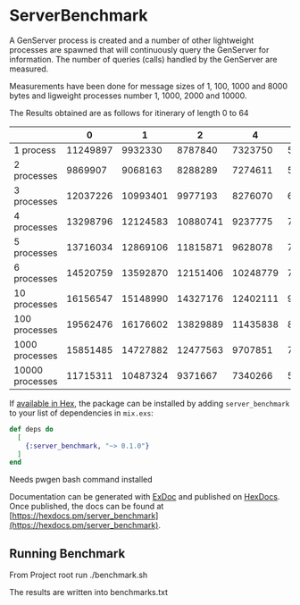 # ServerBenchmark

A GenServer process is created and a number of other lightweight processes are spawned that will continuously query the GenServer for information.
The number of queries (calls) handled by the GenServer are measured.

Measurements have been done for message sizes of 1, 100, 1000 and 8000 bytes and ligweight processes number 1, 1000, 2000 and 10000.


The Results obtained are as follows for itinerary of length 0 to 64

| | 0 | 1 | 2 | 4 | 8 | 16 | 32 | 64 |
| --- | --- | --- | --- | --- | --- | --- | --- | --- |
| 1 process | 11249897 | 9932330 | 8787840 | 7323750 | 5486817 | 3810714 | 2339269 | 1300506 |
| 2 processes | 9869907 | 9068163 | 8288289 | 7274611 | 5620597 | 4041439 | 2877668 | 1715370 |
| 3 processes | 12037226 | 10993401 | 9977193 | 8276070 | 6467317 | 4849807 | 3442193 | 1920776 |
| 4 processes | 13298796 | 12124583 | 10880741 | 9237775 | 7197589 | 5409037 | 3615453 | 2158088 |
| 5 processes | 13716034 | 12869106 | 11815871 | 9628078 | 7669563 | 5757612 | 3787756 | 2219225 |
| 6 processes | 14520759 | 13592870 | 12151406 | 10248779 | 7805546 | 5844899 | 3813131 | 2250892 |
| 10 processes | 16156547 | 15148990 | 14327176 | 12402111 | 9185833 | 6349878 | 4060980 | 2181640 |
| 100 processes | 19562476 | 16176602 | 13829889 | 11435838 | 8441885 | 5715467 | 3587490 | 2390913 |
| 1000 processes | 15851485 | 14727882 | 12477563 | 9707851 | 7377805 | 4429636 | 2875461 | 1789500 |
| 10000 processes | 11715311 | 10487324 | 9371667 | 7340266 | 5719350 | 4171329 | 2883458 | 1831476 |




If [available in Hex](https://hex.pm/docs/publish), the package can be installed
by adding `server_benchmark` to your list of dependencies in `mix.exs`:

```elixir
def deps do
  [
    {:server_benchmark, "~> 0.1.0"}
  ]
end
```

Needs pwgen bash command installed

Documentation can be generated with [ExDoc](https://github.com/elixir-lang/ex_doc)
and published on [HexDocs](https://hexdocs.pm). Once published, the docs can
be found at [https://hexdocs.pm/server_benchmark](https://hexdocs.pm/server_benchmark).



## Running Benchmark
From Project root run
./benchmark.sh

The results are written into benchmarks.txt
